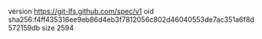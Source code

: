 version https://git-lfs.github.com/spec/v1
oid sha256:f4ff435316ee9eb86d4eb3f7812056c802d46040553de7ac351a6f8d572159db
size 2594
